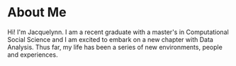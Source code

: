 # About Me

  Hi! I'm Jacquelynn. I am a recent graduate with a master's in Computational Social Science and I am excited to embark on a new chapter with Data Analysis. Thus far, my life has been a series of new environments, people and experiences. 
